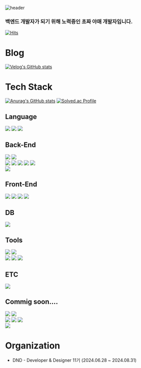 ![header](https://capsule-render.vercel.app/api?type=waving&color=gradient&customColorList=0,2,2,5,30&height=300&section=header&text=RTUnu12&fontSize=90&animation=fadeIn)

### 백엔드 개발자가 되기 위해 노력중인 초짜 야매 개발자입니다.

[![Hits](https://hits.seeyoufarm.com/api/count/incr/badge.svg?url=https%3A%2F%2Fgithub.com%2FRTUnu12&count_bg=%2326E5D8&title_bg=%234B7EEF&icon=&icon_color=%23E7E7E7&title=hits&edge_flat=false)](https://hits.seeyoufarm.com)

# Blog
[![Velog's GitHub stats](https://velog-readme-stats.vercel.app/api/badge?name=RTUnu12)](https://velog.io/@RTUnu12)

# Tech Stack
<!-- ![Top Langs](https://github-readme-stats.vercel.app/api/top-langs/?username=RTUnu12&layout=compact) -->
[![Anurag's GitHub stats](https://github-readme-stats.vercel.app/api?username=RTUnu12&theme=dark)](https://github.com/anuraghazra/github-readme-stats)
[![Solved.ac Profile](http://mazassumnida.wtf/api/v2/generate_badge?boj=RTUnu12)](https://solved.ac/RTUnu12/)

## Language
<div align=left>
    <img src="https://img.shields.io/badge/java-007396?style=for-the-badge&logo=OpenJDK&logoColor=white">
    <img src="https://img.shields.io/badge/JavaScript-F7DF1E?style=for-the-badge&logo=JavaScript&logoColor=white">
    <img src="https://img.shields.io/badge/Python-3776AB?style=for-the-badge&logo=Python&logoColor=white">
</div>

## Back-End
<div align=left>
<img src="https://img.shields.io/badge/Spring-6DB33F?style=for-the-badge&logo=Spring&logoColor=white">
<img src="https://img.shields.io/badge/springboot-6DB33F?style=for-the-badge&logo=springboot&logoColor=white">
<br/>
<img src="https://img.shields.io/badge/jpa-6DB33F?style=for-the-badge&logo=jpa&logoColor=white">
<img src="https://img.shields.io/badge/Hibernate-59666C?style=for-the-badge&logo=Hibernate&logoColor=white">
<img src="https://img.shields.io/badge/mybatis-E23744?style=for-the-badge&logo=mybatis&logoColor=white">
<img src="https://img.shields.io/badge/gradle-02303A?style=for-the-badge&logo=gradle&logoColor=white">
<img src="https://img.shields.io/badge/maven-C71A36?style=for-the-badge&logo=Apache%20Maven&logoColor=white">
<br/>
<img src="https://img.shields.io/badge/Node.js-5FA04E?style=for-the-badge&logo=Node.js&logoColor=white">
</div>

## Front-End
<div align=left>
<img src="https://img.shields.io/badge/HTML5-E34F26?style=for-the-badge&logo=HTML5&logoColor=white">
<img src="https://img.shields.io/badge/CSS3-1572B6?style=for-the-badge&logo=CSS3&logoColor=white">
<img src="https://img.shields.io/badge/React-61DAFB?style=for-the-badge&logo=React&logoColor=white">
<img src="https://img.shields.io/badge/Recoil-3578E5?style=for-the-badge&logo=Recoil&logoColor=white">
</div>

## DB
<div align=left>
<img src="https://img.shields.io/badge/MySQL-4479A1?style=for-the-badge&logo=MySQL&logoColor=white">
</div>

## Tools
<div align=left>
<img src="https://img.shields.io/badge/Git-F05032?style=for-the-badge&logo=Git&logoColor=white">
<img src="https://img.shields.io/badge/GitHub-181717?style=for-the-badge&logo=GitHub&logoColor=white">
<br/>
<img src="https://img.shields.io/badge/intelliJ%20IDEA-000000?style=for-the-badge&logo=intelliJ%20IDEA&logoColor=white">
<img src="https://img.shields.io/badge/Eclipse%20IDE-2C2255?style=for-the-badge&logo=Eclipse%20IDE&logoColor=white">
<img src="https://img.shields.io/badge/Visual%20Studio%20Code-0378A6?style=for-the-badge&logo=Visual%20Studio%20Code&logoColor=white">
</div>

## ETC
<div align=left>
<img src="https://img.shields.io/badge/arduino-2C2255?style=for-the-badge&logo=arduino&logoColor=white">
</div>

## Commig soon....
<div align=left>
<img src="https://img.shields.io/badge/Rust-000000?style=for-the-badge&logo=Rust&logoColor=white">
<img src="https://img.shields.io/badge/TypeScript-3178C6?style=for-the-badge&logo=TypeScript&logoColor=white">
<br>
<img src="https://img.shields.io/badge/Amazon%20RDS-527FFF?style=for-the-badge&logo=Amazon%20RDS&logoColor=white">
<img src="https://img.shields.io/badge/Amazon%20S3-569A31?style=for-the-badge&logo=Amazon%20S3&logoColor=white">
<img src="https://img.shields.io/badge/Amazon%20DynamoDB-4053D6?style=for-the-badge&logo=Amazon%20DynamoDB&logoColor=white">
<br>
<img src="https://img.shields.io/badge/.NET-512BD4?style=for-the-badge&logo=.NET&logoColor=white">
</div>


# Organization
* DND - Developer & Designer 11기 (2024.06.28 ~ 2024.08.31)

